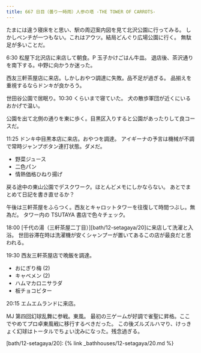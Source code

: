 ```yaml
---
title: 667 日目（曇り一時雨）人参の塔 -THE TOWER OF CARROTS-
---
```


たまには違う寝床をと思い、駅の周辺案内図を見て北沢公園に行ってみる。
しかしベンチが一つもない。これはアウツ。結局どんぐり広場公園に行く。
無駄足が多いことだ。

6:30 松屋下北沢店に来店して朝食。P 玉子かけごはん牛皿。
退店後、茶沢通りを南下する。中野に向かうか迷った。

西友三軒茶屋店に来店。しかしおやつ調達に失敗。品不足が過ぎる。
品揃えを重視するならドンキが良かろう。

世田谷公園で居眠り。10:30 くらいまで寝ていた。
犬の散歩軍団が近くにいるおかげで温い。

公園を出て北側の通りを東に歩く。目黒区入りすると公園があったりして良コースだ。

11:25 ドンキ中目黒本店に来店。おやつを調達。
アイギーナの予言は機械が不調で常時ジャンプボタン連打状態。ダメだ。

* 野菜ジュース
* 二色パン
* 情熱価格ひねり揚げ

戻る途中の東山公園でデスクワーク。ほとんどメモにしかならない。
あとでまとめて日記を書き直せるか？

午後は三軒茶屋をふらつく。西友とキャロットタワーを往復して時間つぶし。無為だ。
タワー内の TSUTAYA 書店で色々チェック。

18:00 [千代の湯（三軒茶屋二丁目）][bath/12-setagaya/20]に来店して洗濯と入浴。
世田谷滞在時は洗濯機が安くシャンプーが置いてあるこの店が最良だと思われる。

19:30 西友三軒茶屋店で晩飯を調達。

* おにぎり梅 (2)
* キャベメン (2)
* ハムマカロニサラダ
* 板チョコビター

20:15 エムエムランドに来店。

MJ 第四回幻球乱舞に参戦。東風。
最初の三ゲームが好調で雀聖に昇格。ここでやめてプロ卓東風戦に移行するべきだった。
この後ズルズルハマり、けっきょく幻球はトータルでちょい沈みになった。残念過ぎる。

[bath/12-setagaya/20]: {% link _bathhouses/12-setagaya/20.md %}

